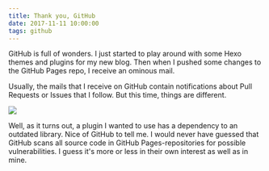 ```yaml
---
title: Thank you, GitHub
date: 2017-11-11 10:00:00
tags: github
---
```


GitHub is full of wonders. I just started to play around with some Hexo themes and plugins for my new blog. Then when I pushed some changes to the GitHub Pages repo, I receive an ominous mail.

Usually, the mails that I receive on GitHub contain notifications about Pull Requests or Issues that I follow. But this time, things are different.

![](mail-content.png)

Well, as it turns out, a plugin I wanted to use has a dependency to an outdated library. Nice of GitHub to tell me. I would never have guessed that GitHub scans all source code in GitHub Pages-repositories for possible vulnerabilities. I guess it's more or less in their own interest as well as in mine.